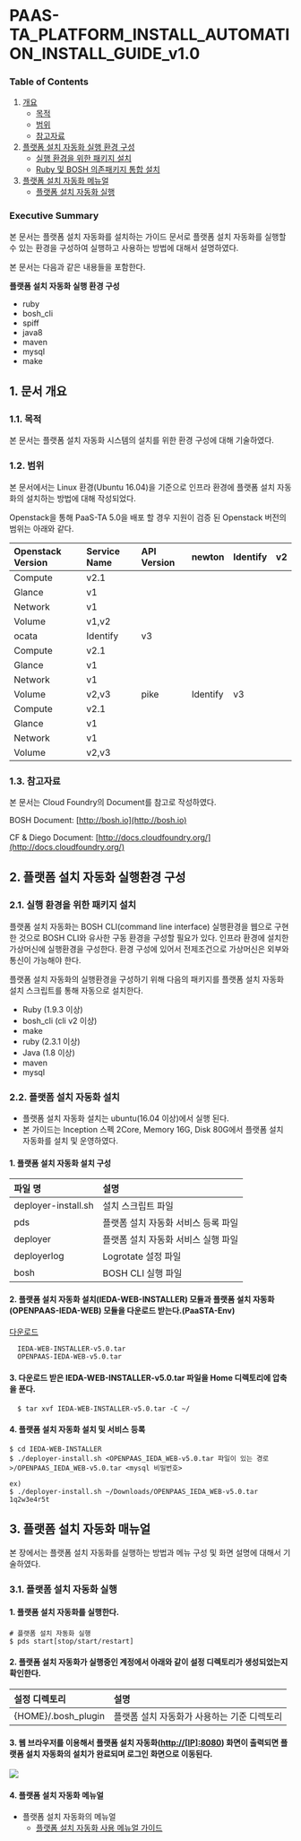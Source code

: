 # PAAS-TA\_PLATFORM\_INSTALL\_AUTOMATION\_INSTALL\_GUIDE\_v1.0

### Table of Contents

1. [개요](paas-ta_platform_install_automation_install_guide_v1.0.md#1)
   * [목적](paas-ta_platform_install_automation_install_guide_v1.0.md#2)
   * [범위](paas-ta_platform_install_automation_install_guide_v1.0.md#3)
   * [참고자료](paas-ta_platform_install_automation_install_guide_v1.0.md#4)
2. [플랫폼 설치 자동화 실행 환경 구성](paas-ta_platform_install_automation_install_guide_v1.0.md#5)
   * [실행 환경을 위한 패키지 설치](paas-ta_platform_install_automation_install_guide_v1.0.md#6)
   * [Ruby 및 BOSH 의존패키지 통합 설치](paas-ta_platform_install_automation_install_guide_v1.0.md#7)
3. [플랫폼 설치 자동화 메뉴얼](paas-ta_platform_install_automation_install_guide_v1.0.md#8)
   * [플랫폼 설치 자동화 실행](paas-ta_platform_install_automation_install_guide_v1.0.md#9)

### Executive Summary

본 문서는 플랫폼 설치 자동화를 설치하는 가이드 문서로 플랫폼 설치 자동화를 실행할 수 있는 환경을 구성하여 실행하고 사용하는 방법에 대해서 설명하였다.

본 문서는 다음과 같은 내용들을 포함한다.

**플랫폼 설치 자동화 실행 환경 구성**

* ruby
* bosh\_cli
* spiff
* java8
* maven
* mysql
* make

## 1.  문서 개요

### 1.1.  목적

본 문서는 플랫폼 설치 자동화 시스템의 설치를 위한 환경 구성에 대해 기술하였다.

### 1.2.  범위

본 문서에서는 Linux 환경\(Ubuntu 16.04\)을 기준으로 인프라 환경에 플랫폼 설치 자동화의 설치하는 방법에 대해 작성되었다.

Openstack을 통해 PaaS-TA 5.0을 배포 할 경우 지원이 검증 된 Openstack 버전의 범위는 아래와 같다.

| Openstack Version | Service Name | API Version | newton | Identify | v2 |
| :--- | :--- | :--- | :--- | :--- | :--- |
| Compute | v2.1 |  |  |  |  |
| Glance | v1 |  |  |  |  |
| Network | v1 |  |  |  |  |
| Volume | v1,v2 |  |  |  |  |
| ocata | Identify | v3 |  |  |  |
| Compute | v2.1 |  |  |  |  |
| Glance | v1 |  |  |  |  |
| Network | v1 |  |  |  |  |
| Volume | v2,v3 | pike | Identify | v3 |  |
| Compute | v2.1 |  |  |  |  |
| Glance | v1 |  |  |  |  |
| Network | v1 |  |  |  |  |
| Volume | v2,v3 |  |  |  |  |

### 1.3.  참고자료

본 문서는 Cloud Foundry의 Document를 참고로 작성하였다.

BOSH Document: [http://bosh.io](http://bosh.io)

CF & Diego Document: [http://docs.cloudfoundry.org/](http://docs.cloudfoundry.org/)

## 2.  플랫폼 설치 자동화 실행환경 구성

### 2.1. 실행 환경을 위한 패키지 설치

플랫폼 설치 자동화는 BOSH CLI\(command line interface\) 실행환경을 웹으로 구현한 것으로 BOSH CLI와 유사한 구동 환경을 구성할 필요가 있다. 인프라 환경에 설치한 가상머신에 실행환경을 구성한다. 환경 구성에 있어서 전제조건으로 가상머신은 외부와 통신이 가능해야 한다.

플랫폼 설치 자동화의 실행환경을 구성하기 위해 다음의 패키지를 플랫폼 설치 자동화 설치 스크립트를 통해 자동으로 설치한다.

* Ruby \(1.9.3 이상\)
* bosh\_cli \(cli v2 이상\)
* make
* ruby \(2.3.1 이상\)
* Java \(1.8 이상\)
* maven
* mysql

### 2.2.  플랫폼 설치 자동화 설치

* 플랫폼 설치 자동화 설치는 ubuntu\(16.04 이상\)에서 실행 된다.
* 본 가이드는 Inception 스펙 2Core, Memory 16G, Disk 80G에서 플랫폼 설치 자동화를 설치 및 운영하였다.

#### 1.  플랫폼 설치 자동화 설치 구성

| 파일 명 | 설명 |
| :--- | :--- |
| deployer-install.sh | 설치 스크립트 파일 |
| pds | 플랫폼 설치 자동화 서비스 등록 파일 |
| deployer | 플랫폼 설치 자동화 서비스 실행 파일 |
| deployerlog | Logrotate 설정 파일 |
| bosh | BOSH CLI 실행 파일 |

#### 2.  플랫폼 설치 자동화 설치\(IEDA-WEB-INSTALLER\) 모듈과 플랫폼 설치 자동화\(OPENPAAS-IEDA-WEB\) 모듈을 다운로드 받는다.\(PaaSTA-Env\)

[다운로드](https://paas-ta.kr/download/package)

```text
  IEDA-WEB-INSTALLER-v5.0.tar
  OPENPAAS-IEDA-WEB-v5.0.tar
```

#### 3.  다운로드 받은 IEDA-WEB-INSTALLER-v5.0.tar 파일을 Home 디렉토리에 압축을 푼다.

```text
  $ tar xvf IEDA-WEB-INSTALLER-v5.0.tar -C ~/
```

#### 4.  플랫폼 설치 자동화 설치 및 서비스 등록

```text
$ cd IEDA-WEB-INSTALLER
$ ./deployer-install.sh <OPENPAAS_IEDA_WEB-v5.0.tar 파일이 있는 경로>/OPENPAAS_IEDA_WEB-v5.0.tar <mysql 비밀번호>

ex)
$ ./deployer-install.sh ~/Downloads/OPENPAAS_IEDA_WEB-v5.0.tar 1q2w3e4r5t
```

## 3.  플랫폼 설치 자동화 매뉴얼

본 장에서는 플랫폼 설치 자동화를 실행하는 방법과 메뉴 구성 및 화면 설명에 대해서 기술하였다.

### 3.1.  플랫폼 설치 자동화 실행

#### 1.  플랫폼 설치 자동화를 실행한다.

```text
# 플랫폼 설치 자동화 실행
$ pds start[stop/start/restart]
```

#### 2.  플랫폼 설치 자동화가 실행중인 계정에서 아래와 같이 설정 디렉토리가 생성되었는지 확인한다.

| 설정 디렉토리 | 설명 |
| :--- | :--- |
| {HOME}/.bosh\_plugin | 플랫폼 설치 자동화가 사용하는 기준 디렉토리 |

#### 3.  웹 브라우저를 이용해서 플랫폼 설치 자동화\([http://\[IP\]:8080](http://[IP]:8080)\) 화면이 출력되면 플랫폼 설치 자동화의 설치가 완료되며 로그인 화면으로 이동된다.

![](../../../.gitbook/assets/login%20%286%29.png)

#### 4. 플랫폼 설치 자동화 메뉴얼

* 플랫폼 설치 자동화의 메뉴얼
  * [플랫폼 설치 자동화 사용 메뉴얼 가이드](paas-ta_platform_install_automation_use_manual_v1.0.md)

